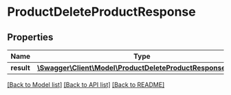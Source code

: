 # ProductDeleteProductResponse

## Properties
Name | Type | Description | Notes
------------ | ------------- | ------------- | -------------
**result** | [**\Swagger\Client\Model\ProductDeleteProductResponseResult**](ProductDeleteProductResponseResult.md) |  | [optional] 

[[Back to Model list]](../README.md#documentation-for-models) [[Back to API list]](../README.md#documentation-for-api-endpoints) [[Back to README]](../README.md)


